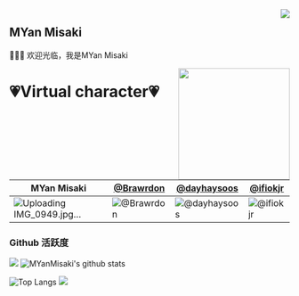 <img align="right" src="https://count.getloli.com/get/@:MYanMisaki?theme=rule34">

## MYan Misaki

🌟🌟🌟
欢迎光临，我是MYan Misaki






<img align='right' src='https://user-images.githubusercontent.com/5713670/87202985-820dcb80-c2b6-11ea-9f56-7ec461c497c3.gif' width='200'>



# 💗Virtual character💗


MYan Misaki | [@Brawrdon](https://github.com/Brawrdon) | [@dayhaysoos](https://github.com/dayhaysoos) | [@ifiokjr](https://github.com/ifiokjr)
--- | --- | --- | ---
![Uploading IMG_0949.jpg…]() | ![@Brawrdon](https://avatars.githubusercontent.com/Brawrdon?s=150&v=1) | ![@dayhaysoos](https://avatars.githubusercontent.com/dayhaysoos?s=150&v=1) | ![@ifiokjr](https://avatars.githubusercontent.com/ifiokjr?s=150&v=1)



### Github 活跃度

[![](https://activity-graph.herokuapp.com/graph?username=MYanMisaki&theme=dracula)](https://github.com/ashutosh00710/github-readme-activity-graph)
![MYanMisaki's github stats](https://github-readme-stats.vercel.app/api?username=MYanMisaki&show_icons=true&theme=vue)

![Top Langs](https://github-readme-stats.vercel.app/api/top-langs/?username=MYanMisaki&langs_count=6)
![](https://github-readme-stats.vercel.app/api/top-langs/?username=MYanMisaki&layout=compact&langs_count=6)
